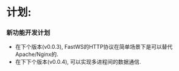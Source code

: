 # 计划:

### 新功能开发计划
- 在下个版本(v0.0.3), FastWS的HTTP协议在简单场景下是可以替代Apache/Nginx的. 
- 在下下个版本(v0.0.4), 可以实现多进程间的数据通信.